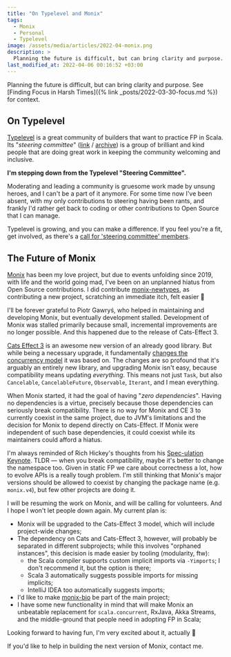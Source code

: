 ```yaml
---
title: "On Typelevel and Monix"
tags:
  - Monix
  - Personal
  - Typelevel
image: /assets/media/articles/2022-04-monix.png
description: >
  Planning the future is difficult, but can bring clarity and purpose. I'm stepping down from the Typelevel Steering Committee. I also have plans for Monix's future.
last_modified_at: 2022-04-06 00:16:52 +03:00
---
```


<p class="intro" markdown=1>
Planning the future is difficult, but can bring clarity and purpose. See [Finding Focus in Harsh Times]({% link _posts/2022-03-30-focus.md %}) for context.
</p>

## On Typelevel

[Typelevel](https://typelevel.org/) is a great community of builders that want to practice FP in Scala. Its "*steering committee*" ([link](https://github.com/typelevel/governance/blob/main/STEERING-COMMITTEE.md) / [archive](https://web.archive.org/web/20220405203006/https://github.com/typelevel/governance/blob/main/STEERING-COMMITTEE.md)) is a group of brilliant and kind people that are doing great work in keeping the community welcoming and inclusive.

**I'm stepping down from the Typelevel "Steering Committee".**

Moderating and leading a community is gruesome work made by unsung heroes, and I can't be a part of it anymore. For some time now I've been absent, with my only contributions to steering having been rants, and frankly I'd rather get back to coding or other contributions to Open Source that I can manage.

Typelevel is growing, and you can make a difference. If you feel you're a fit, get involved, as there's a [call for 'steering committee' members](https://typelevel.org/blog/2022/04/01/call-for-steering-committee-members.html).

## The Future of Monix

[Monix](https://monix.io) has been my love project, but due to events unfolding since 2019, with life and the world going mad, I've been on an unplanned hiatus from Open Source contributions. I did contribute [monix-newtypes](https://github.com/monix/newtypes), as contributing a new project, scratching an immediate itch, felt easier 🙂

I'll be forever grateful to Piotr Gawryś, who helped in maintaining and developing Monix, but eventually development stalled. Development of Monix was stalled primarily because small, incremental improvements are no longer possible. And this happened due to the release of Cats-Effect 3.

[Cats Effect 3](https://typelevel.org/cats-effect/) is an awesome new version of an already good library. But while being a necessary upgrade, it fundamentally [changes the concurrency model](https://github.com/typelevel/cats-effect/discussions/1979) it was based on. The changes are so profound that it's arguably an entirely new library, and upgrading Monix isn't easy, because compatibility means updating *everything*. This means not just `Task`, but also `Cancelable`, `CancelableFuture`, `Observable`, `Iterant`, and I mean everything.

When Monix started, it had the goal of having "*zero dependencies*". Having no dependencies is a virtue, precisely because those dependencies can seriously break compatibility. There is no way for Monix and CE 3 to currently coexist in the same project, due to JVM's limitations and the decision for Monix to depend directly on Cats-Effect. If Monix were independent of such base dependencies, it could coexist while its maintainers could afford a hiatus.

I'm always reminded of Rich Hickey's thoughts from his [Spec-ulation Keynote](https://www.youtube.com/watch?v=oyLBGkS5ICk). TLDR — when you break compatibility, maybe it's better to change the namespace too. Given in static FP we care about correctness a lot, how to evolve APIs is a really tough problem. I'm still thinking that Monix's major versions should be allowed to coexist by changing the package name (e.g. `monix.v4`), but few other projects are doing it.

I will be resuming the work on Monix, and will be calling for volunteers. And I hope I won't let people down again. My current plan is:

- Monix will be upgraded to the Cats-Effect 3 model, which will include project-wide changes;
- The dependency on Cats and Cats-Effect 3, however, will probably be separated in different subprojects; while this involves "orphaned instances", this decision is made easier by tooling (modularity, ftw):
  - the Scala compiler supports custom implicit imports via `-Yimports`; I don't recommend it, but the option is there;
  - Scala 3 automatically suggests possible imports for missing implicits;
  - IntelliJ IDEA too automatically suggests imports;
- I'd like to make [monix-bio](https://github.com/monix/monix-bio) be part of the main project;
- I have some new functionality in mind that will make Monix an unbeatable replacement for `scala.concurrent`, RxJava, Akka Streams, and the middle-ground that people need in adopting FP in Scala;

Looking forward to having fun, I'm very excited about it, actually 🤩

If you'd like to help in building the next version of Monix, contact me.
